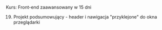 Kurs: Front-end zaawansowany w 15 dni

19. Projekt podsumowujący - header i nawigacja "przyklejone" do okna przeglądarki